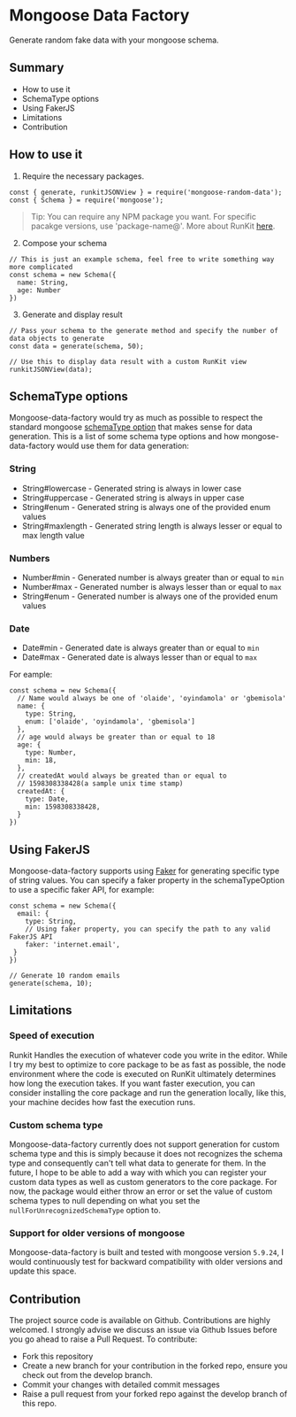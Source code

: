 # Mongoose Data Factory
Generate random fake data with your mongoose schema.

## Summary
- How to use it
- SchemaType options
- Using FakerJS
- Limitations
- Contribution


## How to use it
1. Require the necessary packages.
```NodeJS
const { generate, runkitJSONView } = require('mongoose-random-data'); 
const { Schema } = require('mongoose');
```
> Tip: You can require any NPM package you want. For specific pacakge versions, use 'package-name@<version>'. More about RunKit [here](https://runkit.com/home).

2. Compose your schema
```NodeJS
// This is just an example schema, feel free to write something way more complicated
const schema = new Schema({
  name: String,
  age: Number
})
```

3. Generate and display result
```NodeJS
// Pass your schema to the generate method and specify the number of data objects to generate
const data = generate(schema, 50);

// Use this to display data result with a custom RunKit view
runkitJSONView(data);
```


## SchemaType options
Mongoose-data-factory would try as much as possible to respect the standard mongoose [schemaType option](https://mongoosejs.com/docs/schematypes.html#schematype-options) that makes sense for data generation. This is a list of some schema type options and how mongose-data-factory would use them for data generation:

### String
- String#lowercase - Generated string is always in lower case
- String#uppercase - Generated string is always in upper case
- String#enum - Generated string is always one of the provided enum values
- String#maxlength - Generated string length is always lesser or equal to max length value

### Numbers
- Number#min - Generated number is always greater than or equal to `min`
- Number#max - Generated number is always lesser than or equal to `max`
- String#enum - Generated number is always one of the provided enum values

### Date
- Date#min - Generated date is always greater than or equal to `min`
- Date#max - Generated date is always lesser than or equal to `max`

For eample:
```
const schema = new Schema({
  // Name would always be one of 'olaide', 'oyindamola' or 'gbemisola'
  name: {
    type: String,
    enum: ['olaide', 'oyindamola', 'gbemisola']
  },
  // age would always be greater than or equal to 18
  age: {
    type: Number,
    min: 18,
  },
  // createdAt would always be greated than or equal to 
  // 1598308338428(a sample unix time stamp)
  createdAt: {
    type: Date,
    min: 1598308338428,
  }
})
```

## Using FakerJS
Mongoose-data-factory supports using [Faker](https://www.npmjs.com/package/faker) for generating specific type of string values. You can specify a faker property in the schemaTypeOption to use a specific faker API, for example:

```
const schema = new Schema({
  email: {
    type: String,
	// Using faker property, you can specify the path to any valid FakerJS API
	faker: 'internet.email',
 }
})

// Generate 10 random emails
generate(schema, 10);
```

## Limitations
### Speed of execution
Runkit Handles the execution of whatever code you write in the editor. While I try my best to optimize to core package to be as fast as possible, the node environment where the code is executed on RunKit ultimately determines how long the execution takes. If you want faster execution, you can consider installing the core package and run the generation locally, like this, your machine decides how fast the execution runs.

### Custom schema type
Mongoose-data-factory currently does not support generation for custom schema type and this is simply because it does not recognizes the schema type and consequently can't tell what data to generate for them. In the future, I hope to be able to add a way with which you can register your custom data types as well as custom generators to the core package. For now, the package would either throw an error or set the value of custom schema types to null depending on what you set the `nullForUnrecognizedSchemaType` option to.

### Support for older versions of mongoose
Mongoose-data-factory is built and tested with mongoose version `5.9.24`, I would continuously test for backward compatibility with older versions and update this space.

## Contribution
The project source code is available on Github. Contributions are highly welcomed. I strongly advise we discuss an issue via Github Issues before you go ahead to raise a Pull Request. To contribute:

- Fork this repository
- Create a new branch for your contribution in the forked repo, ensure you check out from the develop branch.
- Commit your changes with detailed commit messages
- Raise a pull request from your forked repo against the develop branch of this repo.
